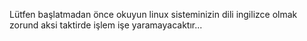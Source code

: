 Lütfen başlatmadan önce okuyun linux sisteminizin dili ingilizce
olmak zorund aksi taktirde işlem işe yaramayacaktır...
